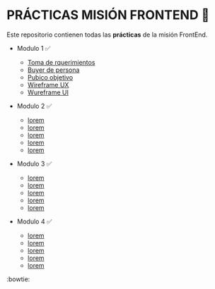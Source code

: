  

# PRÁCTICAS MISIÓN FRONTEND 🚀
Este repositorio contienen todas las **prácticas** de la misión FrontEnd.  

- Modulo 1 ✅

    - [Toma de rquerimientos](#)
    - [Buyer de persona](#)
    - [Pubico objetivo](#)
    - [Wireframe UX](#)
    - [Wureframe UI](#) 

- Modulo 2 ✅ 
    - [lorem]()
    - [lorem]()
    - [lorem]()
    - [lorem]()
    - [lorem]()  
  
- Modulo 3 ✅ 
    - [lorem]()
    - [lorem]()
    - [lorem]()
    - [lorem]()
    - [lorem]()
- Modulo 4 ✅
    - [lorem]()
    - [lorem]()
    - [lorem]()
    - [lorem]()
    - [lorem]()

:bowtie:

